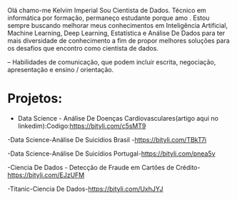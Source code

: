 

Olá chamo-me Kelvim Imperial Sou Cientista de Dados. Técnico em informática por formação, permaneço estudante porque amo . Estou sempre buscando melhorar meus conhecimentos em Inteligência Artificial, Machine Learning, Deep Learning, Estatística e Análise De Dados para ter mais diversidade de conhecimento a fim de propor melhores soluções para os desafios que encontro como cientista de dados.

– Habilidades de comunicação, que podem incluir escrita, negociação, apresentação e ensino / orientação.

# Projetos:

- Data Science - Análise De Doenças Cardiovasculares(artigo aqui no linkedim):Codigo:https://bityli.com/c5sMT9

-Data Science-Análise De Suicídios Brasil -https://bityli.com/TBkT7i

-Data Science-Análise De Suicídios Portugal-https://bityli.com/pnea5v

-Ciencia De Dados - Detecção de Fraude em Cartões de Crédito-https://bityli.com/EJzUFM

-Titanic-Ciencia De Dados-https://bityli.com/UxhJYJ

